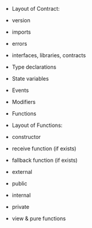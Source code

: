 - Layout of Contract:
- version
- imports
- errors
- interfaces, libraries, contracts
- Type declarations
- State variables
- Events
- Modifiers
- Functions

- Layout of Functions:
- constructor
- receive function (if exists)
- fallback function (if exists)
- external
- public
- internal
- private
- view & pure functions
